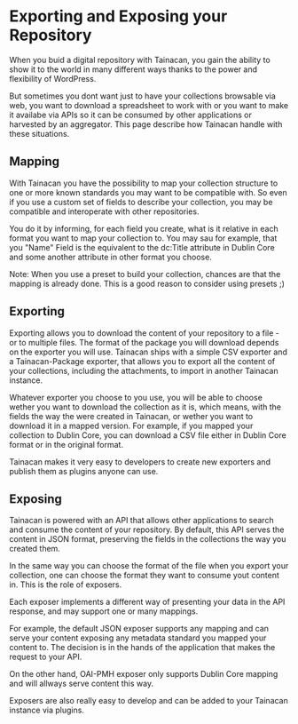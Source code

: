 # Exporting and Exposing your Repository

When you buid a digital repository with Tainacan, you gain the ability to show it to the world in many different ways thanks to the power and flexibility of WordPress.

But sometimes you dont want just to have your collections browsable via web, you want to download a spreadsheet to work with or you want to make it availabe via APIs so it can be consumed by other applications or harvested by an aggregator. This page describe how Tainacan handle with these situations.

## Mapping

With Tainacan you have the possibility to map your collection structure to one or more known standards you may want to be compatible with. So even if you use a custom set of fields to describe your collection, you may be compatible and interoperate with other repositories.

You do it by informing, for each field you create, what is it relative in each format you want to map your collection to. You may sau for example, that you "Name" Field is the equivalent to the dc:Title attribute in Dublin Core and some another attribute in other format you choose.

Note: When you use a preset to build your collection, chances are that the mapping is already done. This is a good reason to consider using presets ;)

## Exporting

Exporting allows you to download the content of your repository to a file - or to multiple files. The format of the package you will download depends on the exporter you will use. Tainacan ships with a simple CSV exporter and a Tainacan-Package exporter, that allows you to export all the content of your collections, including the attachments, to import in another Tainacan instance.

Whatever exporter you choose to you use, you will be able to choose wether you want to download the collection as it is, which means, with the fields the way the were created in Tainacan, or wether you want to download it in a mapped version. For example, if you mapped your collection to Dublin Core, you can download a CSV file either in Dublin Core format or in the original format.

Tainacan makes it very easy to developers to create new exporters and publish them as plugins anyone can use.

## Exposing

Tainacan is powered with an API that allows other applications to search and consume the content of your repository. By default, this API serves the content in JSON format, preserving the fields in the collections the way you created them.

In the same way you can choose the format of the file when you export your collection, one can choose the format they want to consume yout content in. This is the role of exposers.

Each exposer implements a different way of presenting your data in the API response, and may support one or many mappings.

For example, the default JSON exposer supports any mapping and can serve your content exposing any metadata standard you mapped your content to. The decision is in the hands of the application that makes the request to your API.

On the other hand, OAI-PMH exposer only supports Dublin Core mapping and will allways serve content this way.

Exposers are also really easy to develop and can be added to your Tainacan instance via plugins.
